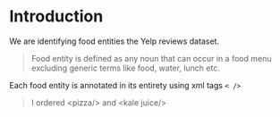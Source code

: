 # Introduction

We are identifying food entities the Yelp reviews dataset. 

> Food entity is defined as any noun that can occur in a food menu excluding generic terms like food, water, lunch etc.

Each food entity is annotated in its entirety using xml tags `< />`

> I ordered \<pizza/> and \<kale juice/>
